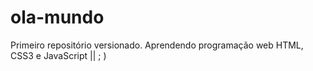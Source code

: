 # ola-mundo
 Primeiro repositório versionado.
 Aprendendo programação web
 HTML, CSS3 e JavaScript || ; )
